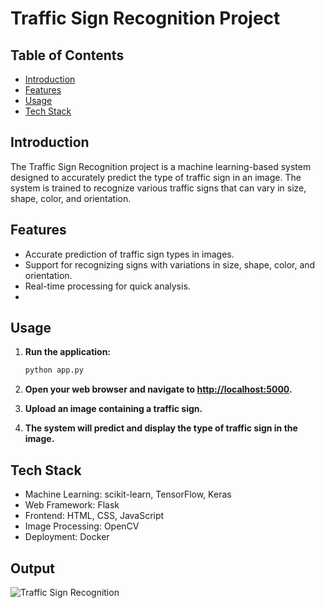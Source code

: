 # Traffic Sign Recognition Project

## Table of Contents

- [Introduction](#introduction)
- [Features](#features)
- [Usage](#usage)
- [Tech Stack](#tech-stack)

## Introduction

The Traffic Sign Recognition project is a machine learning-based system designed to accurately predict the type of traffic sign in an image. The system is trained to recognize various traffic signs that can vary in size, shape, color, and orientation.

## Features

- Accurate prediction of traffic sign types in images.
- Support for recognizing signs with variations in size, shape, color, and orientation.
- Real-time processing for quick analysis.
- 

## Usage

1. **Run the application:**

    ```bash
    python app.py
    ```

2. **Open your web browser and navigate to [http://localhost:5000](http://localhost:5000).**
3. **Upload an image containing a traffic sign.**
4. **The system will predict and display the type of traffic sign in the image.**

## Tech Stack

- Machine Learning: scikit-learn, TensorFlow, Keras
- Web Framework: Flask
- Frontend: HTML, CSS, JavaScript
- Image Processing: OpenCV
- Deployment: Docker

## Output

![Traffic Sign Recognition](./images/traffic_sign_recognition.png)

